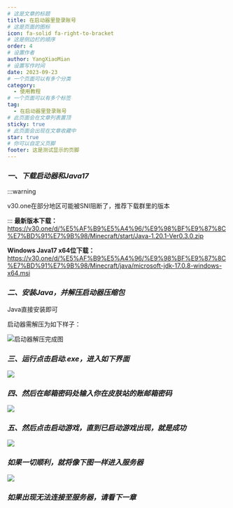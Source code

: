 ```yaml
---
# 这是文章的标题
title: 在启动器里登录账号
# 这是页面的图标
icon: fa-solid fa-right-to-bracket
# 这是侧边栏的顺序
order: 4
# 设置作者
author: YangXiaoMian
# 设置写作时间
date: 2023-09-23
# 一个页面可以有多个分类
category:
  - 使用教程
# 一个页面可以有多个标签
tag:
  - 在启动器里登录账号
# 此页面会在文章列表置顶
sticky: true
# 此页面会出现在文章收藏中
star: true
# 你可以自定义页脚
footer: 这是测试显示的页脚
---
```

### ***一、下载启动器和Java17***
:::warning

v30.one在部分地区可能被SNI阻断了，推荐下载群里的版本

:::
**最新版本下载：**
https://v30.one/d/%E5%AF%B9%E5%A4%96/%E9%98%BF%E9%87%8C%E7%BD%91%E7%9B%98/Minecraft/start/Java-1.20.1-Ver0.3.0.zip

**Windows Java17 x64位下载：**
https://v30.one/d/%E5%AF%B9%E5%A4%96/%E9%98%BF%E9%87%8C%E7%BD%91%E7%9B%98/Minecraft/java/microsoft-jdk-17.0.8-windows-x64.msi

### ***二、安装Java，并解压启动器压缩包***
Java直接安装即可

启动器需解压为如下样子：

![启动器解压完成图](https://m1.miaomc.cn/uploads/20230923_650ecf121fd7a.png)

### ***三、运行点击启动.exe，进入如下界面***
![](https://m1.miaomc.cn/uploads/20230923_650ecfb367e51.png)

### ***四、然后在邮箱密码处输入你在皮肤站的账邮箱密码***
![](https://m1.miaomc.cn/uploads/20230923_650ed06052e62.png)

### ***五、然后点击启动游戏，直到已启动游戏出现，就是成功***
![](https://m1.miaomc.cn/uploads/20230923_650ed0a61e99a.png)

### ***如果一切顺利，就将像下图一样进入服务器***
![](https://m1.miaomc.cn/uploads/20230923_650ed11b5306a.png)

### ***如果出现无法连接至服务器，请看下一章***

